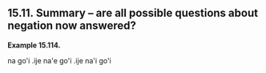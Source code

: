 <a id="section-are-all-questions-answered"></a>15.11. <a id="c15s11"></a>Summary – are all possible questions about negation now answered?
------------------------------------------------------------------------------------------------------------------------------------------

<div class="interlinear-gloss-example example">
<a id="example-random-id-MdRP"></a>

**Example 15.114. <a id="c15e11d1"></a>** 

<a id="id-1.16.13.2.2.1" class="indexterm"></a>na go'i .ije na'e go'i .ije na'i go'i

</div>